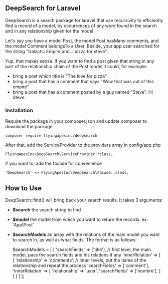 ## DeepSearch for Laravel

DeepSearch is a search package for laravel that use recursivity to efficiently find a record of a model, by occurrences of any word found in the search and in any relationship given for the model.

Let's say you have a model Post, the model Post hasMany comments, and the model Comment belongsTo a User. Beside, your app user searched for the string "Galactic Empire,and... pizza for steve".

Yup, that makes sense. If you want to find a post given that string in any part of the relationship chain of the Post model it could, for example:

* bring a post which title is "The love for pizza".
* bring a post that has a comment that says "Wow that was out of this empire"
* bring a post that has a comment posted by a guy named "Steve". Hi Steve.

### Installation

Require the package in your composer.json and update composer to download the package

	composer require flyingapesinc/deepsearch

After that, add the ServiceProvider to the providers array in config/app.php

    FlyingApesInc\DeepSearch\ServiceProvider::class,

if you want to, add the facade for convenience

    'DeepSearch' => FlyingApesInc\DeepSearch\Facade::class,

## How to Use

DeepSearch::find() will bring back your search results. It takes 3 arguments:

* __$search__ the search string to find
* __$model__ the model from which you want to return the records. ex: 'App\Post'
* __$searchModels__ an array with the relations of the main model you want to search in, as well as what fields. The format is as follows:

	$searchModels = [
		[
			'searchFields' => ['title'], // first level, the main model, pass the search fields and his relations if any
			'innerRelation' => [
				[
					'relationship' => 'comments', // inner levels, put the name of the relationship and repeat the process
					'searchFields' => ['comment'],
					'innerRelation' => [
						'relationship' => 'user',
						'searchFields' => ['nombre'],
					]
				]
			]
		]
	];
